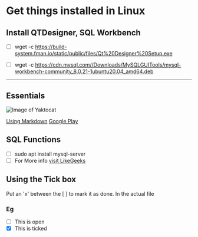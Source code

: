 # Get things installed in Linux

## Install QTDesigner, SQL Workbench

- [ ] wget -c <https://build-system.fman.io/static/public/files/Qt%20Designer%20Setup.exe>

- [ ] wget -c <https://cdn.mysql.com//Downloads/MySQLGUITools/mysql-workbench-community_8.0.21-1ubuntu20.04_amd64.deb>
* * *

## Essentials

![Image of Yaktocat](https://octodex.github.com/images/yaktocat.png)

[Using Markdown](https://guides.github.com/features/mastering-markdown/)
[Google Play](https://play.google.com/store/apps/details?id=com.github.android)

## SQL Functions

- [ ] sudo apt install mysql-server
- [ ] For More info
    [visit LikeGeeks](https://likegeeks.com/mysql-on-linux-beginners-tutorial/)

## Using the Tick box

Put an 'x' between the [ ] to mark it as done. In the actual file

### Eg

- [ ] This is open
- [x] This is ticked